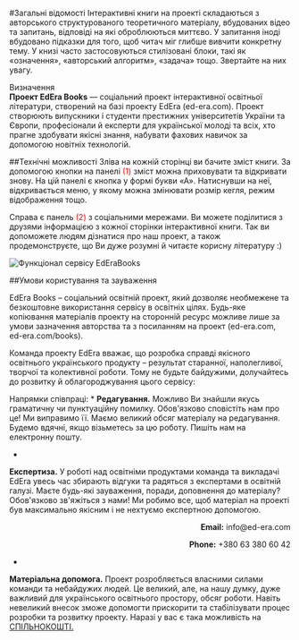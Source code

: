#Загальні відомості
Інтерактивні книги на проекті складаються з авторського структурованого теоретичного матеріалу, вбудованих відео та запитань, відповіді на які оброблюються миттєво. У запитання іноді вбудовано підказки для того, щоб читач міг глибше вивчити конкретну тему. У книзі часто застосовуються стилізовані блоки, такі як «означення», «авторський алгоритм», «задача» тощо. Звертайте на них увагу. 

<div class="eoz-wrap">
<span class="eoz">Визначення</span>
<div class="eoz-text">
<b>Проект EdEra Books</b> — соціальний проект інтерактивної освітньої літератури, створений на базі проекту EdEra (ed-era.com). Проект створюють випускники і студенти престижних університетів України та Європи, професіонали й експерти для української молоді та всіх, хто прагне здобувати якісні знання, набувати  фахових навичок за допомогою новітніх технологій. 
</div>
</div>

##Технічні можливості
Зліва на кожній сторінці ви бачите зміст книги. За допомогою кнопки на панелі <span style="color:red">(1)</span> зміст можна приховувати та відкривати знову. На цій панелі є кнопка у формі букви «А». Натиснувши на неї, відкривається меню, у якому можна змінювати розмір кегля, режим відображення тощо. 

Справа є панель <span style="color:red">(2)</span> з соціальними мережами. Ви можете поділитися з друзями інформацією з кожної сторінки інтерактивної книги. Так ви допоможете людям дізнатися про наш проект, а також продемонструєте, що Ви дуже розумні й читаєте корисну літературу :)


<img class="image"  src="https://rawgit.com/chudaol/ed-era-book-physics/master/book/vstupne_slovo1.png" alt="Функціонал сервісу EdEraBooks" />


##Умови користування та зауваження

EdEra Books – соціальний освітній проект, який дозволяє необмежене та безкоштовне використання сервісу в освітніх цілях. Будь-яке копіювання матеріалів проекту на сторонній ресурс можливе лише за умови зазначення авторства та з посиланням на проект (ed-era.com, ed-era.com/books).

Команда проекту EdEra вважає, що розробка справді якісного освітнього українського продукту – результат старанної, наполегливої, творчої та колективної роботи. Тому не будьте байдужими, долучайтесь до розвитку й облагороджування цього сервісу: 

Напрямки співпраці:
* 
 **Редагування.** Можливо Ви знайшли якусь граматичну чи пунктуаційну помилку. Обов'язково сповістіть нам про це! Ми виправимо її. Маємо великий обсяг матеріалу на редагування. Будемо вдячні, якщо візьметесь за цю роботу. Пишіть нам на електронну пошту.

* 
**Експертиза.** У роботі над освітніми продуктами команда та викладачі EdEra увесь час збирають відгуки та радяться з експертами в освітній галузі. Маєте будь-які зауваження, поради, доповнення до матеріалу? Обов'язково зв'яжіться з нами! Ми робимо все, щоб матеріал на проекті був максимально якісним і не нехтуємо експертною допомогою. 

<div align="right">
<p><b>Email:</b> info@ed-era.com</p>
<p><b>Phone:</b> +380 63 380 60 42</p>
</div>

* 
 **Матеріальна допомога.** Проект розробляється власними силами команди та небайдужих людей. Це великий, але, на нашу думку, дуже важливий для українського освітнього простору, обсяг роботи. Навіть невеликий внесок зможе допомогти прискорити та стабілізувати процес розробки та розвитку проекту. Наразі у вас є така можливість на <a href="https://biggggidea.com/project/1247/" target="_blank"><span class="p1">СПІЛЬНОКОШТІ</span>.</a> 